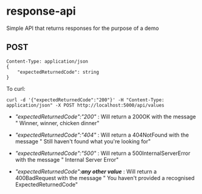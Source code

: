# response-api
Simple API that returns responses for the purpose of a demo

## POST
```
Content-Type: application/json
{
    "expectedReturnedCode": string
}
```

To curl:

`curl -d '{"expectedReturnedCode":"200"}' -H "Content-Type: application/json" -X POST http://localhost:5000/api/values`


- _"expectedReturnedCode":"200"_ : Will return a 200OK with the message " Winner, winner, chicken dinner"

- _"expectedReturnedCode":"404"_ : Will return a 404NotFound with the message " Still haven't found what you're looking for"

- _"expectedReturnedCode":"500"_ : Will return a 500InternalServerError with the message " Internal Server Error"

- _"expectedReturnedCode":**any other value**_ : Will return a 400BadRequest with the message "  You haven't provided a recognised ExpectedReturnedCode"
